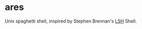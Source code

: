 # ares
Unix spaghetti shell, inspired by Stephen Brennan's [LSH](https://github.com/brenns10/lsh) Shell.
